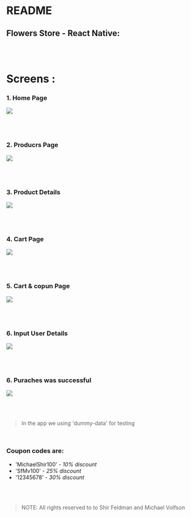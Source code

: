 # README

## Flowers Store - React Native: 


<br><br>
# Screens :
### 1. Home Page
<img src="./assets/image/HomePage.PNG"/>

<br><br>
### 2. Producrs Page
<img src="./assets/image/producrsPage.PNG">

<br><br>
### 3. Product Details
<img src="./assets/image/ProductDetails.PNG">

<br><br>
### 4. Cart Page
<img src="./assets/image/CartPage.PNG">

<br><br>
### 5. Cart & copun Page
<img src="./assets/image/Cupon.PNG">



<br><br>
### 6. Input User Details
<img src="./assets/image/InputUserDetails.PNG">

<br><br>
### 6. Puraches was successful
<img src="./assets/image/PurachesIsMadePage.PNG">

<br><br>



> In the app we using 'dummy-data' for testing

<br>

### Coupon codes are:
 * 'MichaelShir100' - *10% discount*
 * 'SfMv100' - *25% discount*
 * '12345678' - *30% discount*


<br><br>
> NOTE: All rights reserved to to Shir Feldman and Michael Volfson